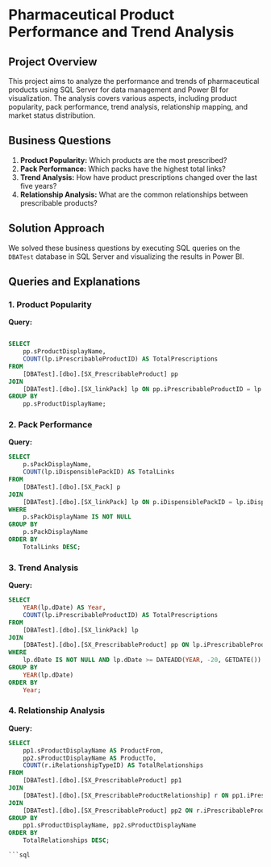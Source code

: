 # Pharmaceutical Product Performance and Trend Analysis

## Project Overview

This project aims to analyze the performance and trends of pharmaceutical products using SQL Server for data management and Power BI for visualization. The analysis covers various aspects, including product popularity, pack performance, trend analysis, relationship mapping, and market status distribution.

## Business Questions

1. **Product Popularity:** Which products are the most prescribed?
2. **Pack Performance:** Which packs have the highest total links?
3. **Trend Analysis:** How have product prescriptions changed over the last five years?
4. **Relationship Analysis:** What are the common relationships between prescribable products?

## Solution Approach

We solved these business questions by executing SQL queries on the `DBATest` database in SQL Server and visualizing the results in Power BI.

## Queries and Explanations

### 1. Product Popularity

**Query:**

```sql

SELECT 
    pp.sProductDisplayName,
    COUNT(lp.iPrescribableProductID) AS TotalPrescriptions
FROM 
    [DBATest].[dbo].[SX_PrescribableProduct] pp
JOIN 
    [DBATest].[dbo].[SX_linkPack] lp ON pp.iPrescribableProductID = lp.iPrescribableProductID
GROUP BY 
    pp.sProductDisplayName;
```
### 2. Pack Performance

**Query:**

```sql
SELECT 
    p.sPackDisplayName,
    COUNT(lp.iDispensiblePackID) AS TotalLinks
FROM 
    [DBATest].[dbo].[SX_Pack] p
JOIN 
    [DBATest].[dbo].[SX_linkPack] lp ON p.iDispensiblePackID = lp.iDispensiblePackID
WHERE 
    p.sPackDisplayName IS NOT NULL
GROUP BY 
    p.sPackDisplayName
ORDER BY 
    TotalLinks DESC;
```

### 3. Trend Analysis

**Query:**

```sql
SELECT 
    YEAR(lp.dDate) AS Year,
    COUNT(lp.iPrescribableProductID) AS TotalPrescriptions
FROM 
    [DBATest].[dbo].[SX_linkPack] lp
JOIN 
    [DBATest].[dbo].[SX_PrescribableProduct] pp ON lp.iPrescribableProductID = pp.iPrescribableProductID
WHERE 
    lp.dDate IS NOT NULL AND lp.dDate >= DATEADD(YEAR, -20, GETDATE())
GROUP BY 
    YEAR(lp.dDate)
ORDER BY 
    Year;
```

### 4. Relationship Analysis

**Query:**

```sql
SELECT 
    pp1.sProductDisplayName AS ProductFrom,
    pp2.sProductDisplayName AS ProductTo,
    COUNT(r.iRelationshipTypeID) AS TotalRelationships
FROM 
    [DBATest].[dbo].[SX_PrescribableProduct] pp1
JOIN 
    [DBATest].[dbo].[SX_PrescribableProductRelationship] r ON pp1.iPrescribableProductID = r.iPrescribableProductFromID
JOIN 
    [DBATest].[dbo].[SX_PrescribableProduct] pp2 ON r.iPrescribableProductToID = pp2.iPrescribableProductID
GROUP BY 
    pp1.sProductDisplayName, pp2.sProductDisplayName
ORDER BY 
    TotalRelationships DESC;

```sql

